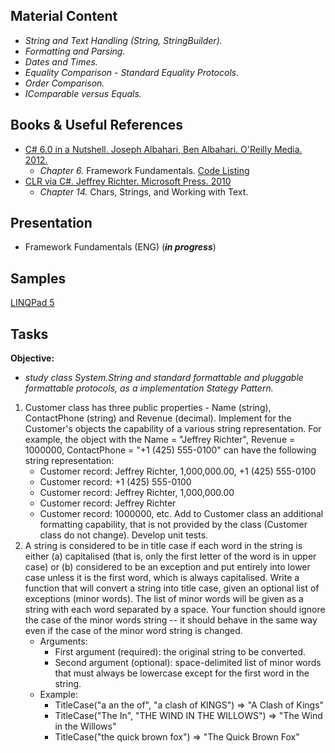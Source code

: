 ## Material Content 
- *String and Text Handling (String, StringBuilder).*
- *Formatting and Parsing.*
- *Dates and Times.*
- *Equality Comparison - Standard Equality Protocols.*
- *Order Comparison.*
- *IComparable versus Equals.*

## Books & Useful References 
- [C# 6.0 in a Nutshell. Joseph Albahari, Ben Albahari. O'Reilly Media. 2012.](http://shop.oreilly.com/product/0636920040323.do)
   - *Chapter 6.* Framework Fundamentals. [Code Listing](http://www.albahari.com/nutshell/ch06.aspx)
- [CLR via C#. Jeffrey Richter. Microsoft Press. 2010](https://www.goodreads.com/book/show/7121415-clr-via-c)
   - *Chapter 14.* Chars, Strings, and Working with Text.

## Presentation 
- Framework Fundamentals (ENG) (***in progress***)

## Samples 
[LINQPad 5](https://github.com/EPM-RD-NETLAB/.NET-Framework-modules/tree/master/M7.%20Framework%20Fundamentals/Samples/LINQPad)

## Tasks  
**Objective:** 
- *study class System.String and standard formattable and pluggable formattable protocols, as a implementation Stategy Pattern.* 

1. Customer class has three public properties - Name (string), ContactPhone (string) and Revenue (decimal). Implement for the Customer's objects the capability of a various string representation. For example, the object with the Name = "Jeffrey Richter", Revenue = 1000000, ContactPhone = "+1 (425) 555-0100" can have the following string representation:
   - Customer record: Jeffrey Richter, 1,000,000.00, +1 (425) 555-0100
   - Customer record: +1 (425) 555-0100
   - Customer record: Jeffrey Richter, 1,000,000.00
   - Customer record: Jeffrey Richter
   - Customer record: 1000000, etc. 
Add to Customer class an additional formatting capability, that is not provided by the class (Customer class do not change). Develop unit tests.
2. A string is considered to be in title case if each word in the string is either (a) capitalised (that is, only the first letter of the word is in upper case) or (b) considered to be an exception and put entirely into lower case unless it is the first word, which is always capitalised. Write a function that will convert a string into title case, given an optional list of exceptions (minor words). The list of minor words will be given as a string with each word separated by a space. Your function should ignore the case of the minor words string -- it should behave in the same way even if the case of the minor word string is changed.
    - Arguments:
      - First argument (required): the original string to be converted.
      - Second argument (optional): space-delimited list of minor words that must always be lowercase except for the first word in the string.
    - Example:
      - TitleCase("a an the of", "a clash of KINGS")   => "A Clash of Kings"
      - TitleCase("The In", "THE WIND IN THE WILLOWS") => "The Wind in the Willows"
      - TitleCase("the quick brown fox")               => "The Quick Brown Fox"
